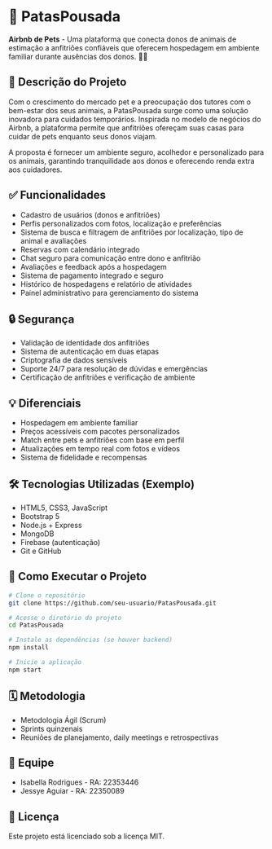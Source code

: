 
# 🐾 PatasPousada

**Airbnb de Pets** - Uma plataforma que conecta donos de animais de estimação a anfitriões confiáveis que oferecem hospedagem em ambiente familiar durante ausências dos donos. 🐶🐱

## 📌 Descrição do Projeto

Com o crescimento do mercado pet e a preocupação dos tutores com o bem-estar dos seus animais, a PatasPousada surge como uma solução inovadora para cuidados temporários. Inspirada no modelo de negócios do Airbnb, a plataforma permite que anfitriões ofereçam suas casas para cuidar de pets enquanto seus donos viajam.

A proposta é fornecer um ambiente seguro, acolhedor e personalizado para os animais, garantindo tranquilidade aos donos e oferecendo renda extra aos cuidadores.

## ✅ Funcionalidades

- Cadastro de usuários (donos e anfitriões)
- Perfis personalizados com fotos, localização e preferências
- Sistema de busca e filtragem de anfitriões por localização, tipo de animal e avaliações
- Reservas com calendário integrado
- Chat seguro para comunicação entre dono e anfitrião
- Avaliações e feedback após a hospedagem
- Sistema de pagamento integrado e seguro
- Histórico de hospedagens e relatório de atividades
- Painel administrativo para gerenciamento do sistema

## 🔒 Segurança

- Validação de identidade dos anfitriões
- Sistema de autenticação em duas etapas
- Criptografia de dados sensíveis
- Suporte 24/7 para resolução de dúvidas e emergências
- Certificação de anfitriões e verificação de ambiente

## 💡 Diferenciais

- Hospedagem em ambiente familiar
- Preços acessíveis com pacotes personalizados
- Match entre pets e anfitriões com base em perfil
- Atualizações em tempo real com fotos e vídeos
- Sistema de fidelidade e recompensas

## 🛠 Tecnologias Utilizadas (Exemplo)

- HTML5, CSS3, JavaScript
- Bootstrap 5
- Node.js + Express
- MongoDB
- Firebase (autenticação)
- Git e GitHub

## 🚀 Como Executar o Projeto

```bash
# Clone o repositório
git clone https://github.com/seu-usuario/PatasPousada.git

# Acesse o diretório do projeto
cd PatasPousada

# Instale as dependências (se houver backend)
npm install

# Inicie a aplicação
npm start
```

## 🗓 Metodologia

- Metodologia Ágil (Scrum)
- Sprints quinzenais
- Reuniões de planejamento, daily meetings e retrospectivas

## 👥 Equipe

- Isabella Rodrigues - RA: 22353446
- Jessye Aguiar - RA: 22350089

## 📄 Licença

Este projeto está licenciado sob a licença MIT.
